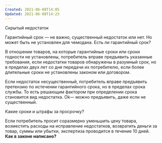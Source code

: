 ```yaml
---
Created: 2021-06-08T14:05
Updated: 2021-06-08T14:23
---
```

Скрытый недостаток

Гарантийный срок — не важно, существенный недостаток или нет. Но может быть не установлен для чемодана. Есть ли гарантийный срок?

В отношении товаров, на которые гарантийные сроки или сроки годности не установлены, потребитель вправе предъявить указанные требования, если недостатки товаров обнаружены в разумный срок, но в пределах двух лет со дня передачи их потребителю, если более длительные сроки не установлены законом или договором.

Если недостаток несущественный, потребитель вправе предъявить претензию по истечении гарантийного срока, но в пределах срока службы. То есть решающим фактором при определении срока становится вид недостатка. Ok— можно предъявить, даже если не существенный.

Какие сроки и штрафы за просрочку?

Если потребитель просит соразмерно уменьшить цену товара, возместить расходы на исправление недостатков, возвратить деньги за товар, суммы или убытки, экспертиза проводится в течение 10 дней. **Как в законе написано?**